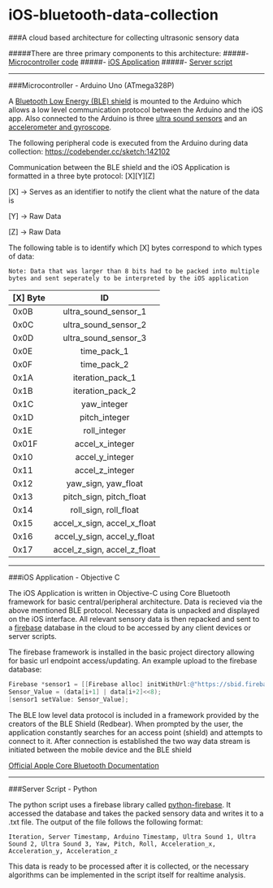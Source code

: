 # iOS-bluetooth-data-collection

###A cloud based  architecture for collecting ultrasonic sensory data



#####There are three primary components to this architecture:
#####- [Microcontroller code](https://github.com/ritwikbiswas1/iOS-bluetooth-data-collection/blob/master/README.md#microcontroller---arduino-uno-atmega328p)
#####- [iOS Application](https://github.com/ritwikbiswas1/iOS-bluetooth-data-collection/blob/master/README.md#ios-application---objective-c)
#####- [Server script](https://github.com/ritwikbiswas1/iOS-bluetooth-data-collection/blob/master/README.md#server-script---python)



___
###Microcontroller - Arduino Uno (ATmega328P)

A [Bluetooth Low Energy (BLE) shield](http://redbearlab.com/bleshield/) is mounted to the Arduino which allows a low level communication protocol between the Arduino and the iOS app. Also connected to the Arduino is three [ultra sound sensors](http://www.maxbotix.com/documents/LV-MaxSonar-EZ_Datasheet.pdf) and an [accelerometer and gyroscope](http://playground.arduino.cc/Main/MPU-6050). 

The following peripheral code is executed from the Arduino during data collection: https://codebender.cc/sketch:142102

Communication between the BLE shield and the iOS Application is formatted in a three byte protocol: [X][Y][Z]

[X] -> Serves as an identifier to notify the client what the nature of the data is

[Y] -> Raw Data

[Z] -> Raw Data

The following table is to identify which [X] bytes correspond to which types of data:

`Note: Data that was larger than 8 bits had to be packed into multiple bytes and sent seperately to be interpreted by the iOS application`

|[X] Byte       | ID            |
| ------------- |:-------------:|
| 0x0B      | ultra_sound_sensor_1 |
| 0x0C      | ultra_sound_sensor_2 |
| 0x0D      | ultra_sound_sensor_3 |
| 0x0E      | time_pack_1 |
| 0x0F      | time_pack_2 |
| 0x1A      | iteration_pack_1 |
| 0x1B      | iteration_pack_2 |
| 0x1C      | yaw_integer |
| 0x1D      | pitch_integer |
| 0x1E      | roll_integer |
| 0x01F      | accel_x_integer |
| 0x10      | accel_y_integer |
| 0x11      | accel_z_integer |
| 0x12      | yaw_sign, yaw_float |
| 0x13      | pitch_sign, pitch_float |
| 0x14      | roll_sign, roll_float |
| 0x15      | accel_x_sign, accel_x_float |
| 0x16      | accel_y_sign, accel_y_float |
| 0x17      | accel_z_sign, accel_z_float |
___
###iOS Application - Objective C

The iOS Application is written in Objective-C using Core Bluetooth framework for basic central/peripheral architecture. Data is recieved via the above mentioned BLE protocol. Necessary data is unpacked and displayed on the iOS interface. All relevant sensory data is then repacked and sent to a [firebase](https://www.firebase.com) database in the cloud to be accessed by any client devices or server scripts.

The firebase framework is installed in the basic project directory allowing for basic url endpoint access/updating. An example upload to the firebase database:

```objective-c
Firebase *sensor1 = [[Firebase alloc] initWithUrl:@"https://sbid.firebaseio.com/raw_data/us_data_1"];
Sensor_Value = (data[i+1] | data[i+2]<<8);
[sensor1 setValue: Sensor_Value];
```
The BLE low level data protocol is included in a framework provided by the creators of the BLE Shield (Redbear). When prompted by the user, the application constantly searches for an access point (shield) and attempts to connect to it. After connection is established the two way data stream is initiated between the mobile device and the BLE shield

[Official Apple Core Bluetooth Documentation](https://developer.apple.com/library/mac/documentation/CoreBluetooth/Reference/CoreBluetooth_Framework/)
___
###Server Script - Python

The python script uses a firebase library called [python-firebase](https://pypi.python.org/pypi/python-firebase/1.2). It accessed the database and takes the packed sensory data and writes it to a .txt file. The output of the file follows the following format:

`Iteration, Server Timestamp, Arduino Timestamp, Ultra Sound 1, Ultra Sound 2, Ultra Sound 3, Yaw, Pitch, Roll, Acceleration_x, Acceleration_y, Acceleration_z`

This data is ready to be processed after it is collected, or the necessary algorithms can be implemented in the script itself for realtime analysis.
